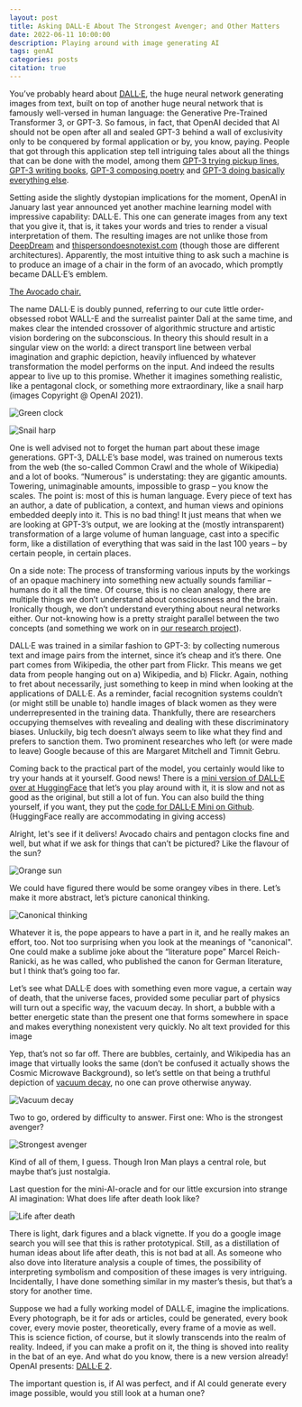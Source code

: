 ```yaml
---
layout: post
title: Asking DALL·E About The Strongest Avenger; and Other Matters
date: 2022-06-11 10:00:00
description: Playing around with image generating AI
tags: genAI
categories: posts
citation: true
---
```


You’ve probably heard about [DALL·E](https://openai.com/index/dall-e/), the huge neural network generating images from text, built on top of another huge neural network that is famously well-versed in human language: the Generative Pre-Trained Transformer 3, or GPT-3. So famous, in fact, that OpenAI decided that AI should not be open after all and sealed GPT-3 behind a wall of exclusivity only to be conquered by formal application or by, you know, paying. People that got through this application step tell intriguing tales about all the things that can be done with the model, among them [GPT-3 trying pickup lines](https://www.aiweirdness.com/gpt-3-tries-pickup-lines/), [GPT-3 writing books](https://medium.com/swlh/i-wrote-a-book-with-gpt-3-ai-in-24-hours-and-got-it-published-93cf3c96f120), [GPT-3 composing poetry](https://www.universityofcalifornia.edu/news/will-ai-write-next-great-american-novel) and [GPT-3 doing basically everything else](https://www.reddit.com/r/artificial/comments/icvypl/list_of_free_sitesprograms_that_are_powered_by/).

Setting aside the slightly dystopian implications for the moment, OpenAI in January last year announced yet another machine learning model with impressive capability: DALL·E. This one can generate images from any text that you give it, that is, it takes your words and tries to render a visual interpretation of them. The resulting images are not unlike those from [DeepDream](https://research.google/blog/inceptionism-going-deeper-into-neural-networks/) and  [thispersondoesnotexist.com](https://thispersondoesnotexist.com) (though those are different architectures). Apparently, the most intuitive thing to ask such a machine is to produce an image of a chair in the form of an avocado, which promptly became DALL·E’s emblem.

[The Avocado chair.](https://media.licdn.com/dms/image/v2/D4E12AQFx77VQMTbmrw/article-inline_image-shrink_1500_2232/article-inline_image-shrink_1500_2232/0/1654948001240?e=1746057600&v=beta&t=7jHfjcAKMPzBJqjXKP9CDPOPlLLen0PGm_je73W7vlw)

The name DALL·E is doubly punned, referring to our cute little order-obsessed robot WALL-E and the surrealist painter Dalí at the same time, and makes clear the intended crossover of algorithmic structure and artistic vision bordering on the subconscious. In theory this should result in a singular view on the world: a direct transport line between verbal imagination and graphic depiction, heavily influenced by whatever transformation the model performs on the input. And indeed the results appear to live up to this promise. Whether it imagines something realistic, like a pentagonal clock, or something more extraordinary, like a snail harp (images Copyright @ OpenAI 2021).

![Green clock](https://media.licdn.com/dms/image/v2/D4E12AQFgiIhxKAZ2_w/article-inline_image-shrink_1500_2232/article-inline_image-shrink_1500_2232/0/1654948404491?e=1746057600&v=beta&t=vvgjKoFjcy56pCFxGF6iwfs7vC2DBbNPtdy3duNiutI)

![Snail harp](https://media.licdn.com/dms/image/v2/D4E12AQEAbSeLC_M0IA/article-inline_image-shrink_1500_2232/article-inline_image-shrink_1500_2232/0/1654948411676?e=1746057600&v=beta&t=FnIkQJfdVHQRyPU8Cy414VnuqxCLeMNCNqSfCNkivDc)

One is well advised not to forget the human part about these image generations. GPT-3, DALL·E’s base model, was trained on numerous texts from the web (the so-called Common Crawl and the whole of Wikipedia) and a lot of books. “Numerous” is understating: they are gigantic amounts. Towering, unimaginable amounts, impossible to grasp – you know the scales. The point is: most of this is human language. Every piece of text has an author, a date of publication, a context, and human views and opinions embedded deeply into it. This is no bad thing! It just means that when we are looking at GPT-3’s output, we are looking at the (mostly intransparent) transformation of a large volume of human language, cast into a specific form, like a distillation of everything that was said in the last 100 years – by certain people, in certain places. 

On a side note: The process of transforming various inputs by the workings of an opaque machinery into something new actually sounds familiar – humans do it all the time. Of course, this is no clean analogy, there are multiple things we don’t understand about consciousness and the brain. Ironically though, we don’t understand everything about neural networks either. Our not-knowing how is a pretty straight parallel between the two concepts (and something we work on in [our research project]([url](https://media.licdn.com/dms/image/v2/D4E12AQEAbSeLC_M0IA/article-inline_image-shrink_1500_2232/article-inline_image-shrink_1500_2232/0/1654948411676?e=1746057600&v=beta&t=FnIkQJfdVHQRyPU8Cy414VnuqxCLeMNCNqSfCNkivDc))). 

DALL·E was trained in a similar fashion to GPT-3: by collecting numerous text and image pairs from the internet, since it’s cheap and it’s there. One part comes from Wikipedia, the other part from Flickr. This means we get data from people hanging out on a) Wikipedia, and b) Flickr. Again, nothing to fret about necessarily, just something to keep in mind when looking at the applications of DALL·E. As a reminder, facial recognition systems couldn’t (or might still be unable to) handle images of black women as they were underrepresented in the training data. Thankfully, there are researchers occupying themselves with revealing and dealing with these discriminatory biases. Unluckily, big tech doesn’t always seem to like what they find and prefers to sanction them. Two prominent researches who left (or were made to leave) Google because of this are Margaret Mitchell and Timnit Gebru. 

Coming back to the practical part of the model, you certainly would like to try your hands at it yourself. Good news! There is a [mini version of DALL·E over at HuggingFace]([url](https://huggingface.co/spaces/dalle-mini/dalle-mini)) that let’s you play around with it, it is slow and not as good as the original, but still a lot of fun. You can also build the thing yourself, if you want, they put the [code for DALL·E Mini on Github]([url](https://github.com/borisdayma/dalle-mini)). (HuggingFace really are accommodating in giving access)

Alright, let's see if it delivers! Avocado chairs and pentagon clocks fine and well, but what if we ask for things that can’t be pictured? Like the flavour of the sun?

![Orange sun](https://media.licdn.com/dms/image/v2/D4E12AQEaZ5QTPObC9Q/article-inline_image-shrink_1000_1488/article-inline_image-shrink_1000_1488/0/1654948498706?e=1746057600&v=beta&t=KvuKN8-Nv-F2SDv8ci3234pgZEv9p4AI7y1CfC6T6Qk)

We could have figured there would be some orangey vibes in there. Let’s make it more abstract, let’s picture canonical thinking.

![Canonical thinking](https://media.licdn.com/dms/image/v2/D4E12AQE9VDzuTYqboA/article-inline_image-shrink_1000_1488/article-inline_image-shrink_1000_1488/0/1654948537650?e=1746057600&v=beta&t=SBIOEjWO5C435P0SoOY8J3xbzbYRW0gKiPDLcbj8Vdc)

Whatever it is, the pope appears to have a part in it, and he really makes an effort, too. Not too surprising when you look at the meanings of "canonical". One could make a sublime joke about the “literature pope” Marcel Reich-Ranicki, as he was called, who published the canon for German literature, but I think that’s going too far.

Let’s see what DALL·E does with something even more vague, a certain way of death, that the universe faces, provided some peculiar part of physics will turn out a specific way, the vacuum decay. In short, a bubble with a better energetic state than the present one that forms somewhere in space and makes everything nonexistent very quickly.
No alt text provided for this image

Yep, that’s not so far off. There are bubbles, certainly, and Wikipedia has an image that virtually looks the same (don’t be confused it actually shows the Cosmic Microwave Background), so let’s settle on that being a truthful depiction of [vacuum decay](https://en.wikipedia.org/wiki/False_vacuum), no one can prove otherwise anyway.

![Vacuum decay](https://media.licdn.com/dms/image/v2/D4E12AQHdzZeuWJLQDw/article-inline_image-shrink_1000_1488/article-inline_image-shrink_1000_1488/0/1654948611176?e=1746057600&v=beta&t=l_ULa2uxIoeUVQqO7cQrAIASSfF74X8ootfYOYb-njE)

Two to go, ordered by difficulty to answer. First one: Who is the strongest avenger?

![Strongest avenger](https://media.licdn.com/dms/image/v2/D4E12AQFVnFmFx6Q7QQ/article-inline_image-shrink_1000_1488/article-inline_image-shrink_1000_1488/0/1654948656402?e=1746057600&v=beta&t=LF_7TeiKS1MlFvgGdGRmPf7I7W3GH8q_s0qvaT68cB8)

Kind of all of them, I guess. Though Iron Man plays a central role, but maybe that’s just nostalgia.

Last question for the mini-AI-oracle and for our little excursion into strange AI imagination: What does life after death look like? 

![Life after death](https://media.licdn.com/dms/image/v2/D4E12AQGnK9TvkrPcUw/article-inline_image-shrink_1000_1488/article-inline_image-shrink_1000_1488/0/1654948682447?e=1746057600&v=beta&t=yYaNN5or6uMDKDCwWDnWrnmqxzTwsXkcGYyz20XgZiU)

There is light, dark figures and a black vignette. If you do a google image search you will see that this is rather prototypical. Still, as a distillation of human ideas about life after death, this is not bad at all. As someone who also dove into literature analysis a couple of times, the possibility of interpreting symbolism and composition of these images is very intriguing. Incidentally, I have done something similar in my master’s thesis, but that’s a story for another time.

Suppose we had a fully working model of DALL·E, imagine the implications. Every photograph, be it for ads or articles, could be generated, every book cover, every movie poster, theoretically, every frame of a movie as well. This is science fiction, of course, but it slowly transcends into the realm of reality. Indeed, if you can make a profit on it, the thing is shoved into reality in the bat of an eye. And what do you know, there is a new version already! OpenAI presents: [DALL·E 2](https://openai.com/index/dall-e-2/).

The important question is, if AI was perfect, and if AI could generate every image possible, would you still look at a human one? 
